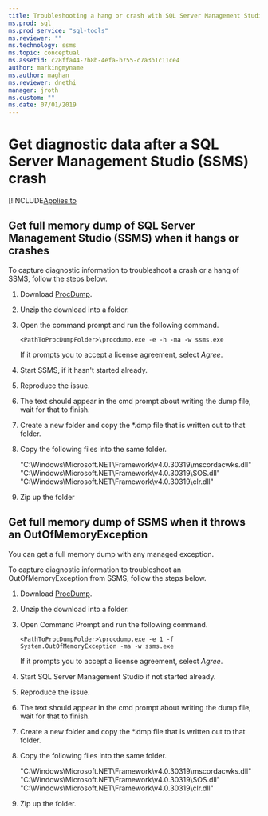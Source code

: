 ```yaml
---
title: Troubleshooting a hang or crash with SQL Server Management Studio (SSMS)
ms.prod: sql
ms.prod_service: "sql-tools"
ms.reviewer: ""
ms.technology: ssms
ms.topic: conceptual
ms.assetid: c28ffa44-7b8b-4efa-b755-c7a3b1c11ce4
author: markingmyname
ms.author: maghan
ms.reviewer: dnethi
manager: jroth
ms.custom: ""
ms.date: 07/01/2019
---
```

# Get diagnostic data after a SQL Server Management Studio (SSMS) crash

[!INCLUDE[Applies to](../../includes/appliesto-ss-asdb-asdw-xxx-md.md)

## Get full memory dump of SQL Server Management Studio (SSMS) when it hangs or crashes

To capture diagnostic information to troubleshoot a crash or a hang of SSMS, follow the steps below.

1. Download [ProcDump](https://technet.microsoft.com/sysinternals/dd996900.aspx).

2. Unzip the download into a folder.

3. Open the command prompt and run the following command.

    ```command prompt
    <PathToProcDumpFolder>\procdump.exe -e -h -ma -w ssms.exe
    ```

    If it prompts you to accept a license agreement, select *Agree*.

4. Start SSMS, if it hasn't started already.

5. Reproduce the issue.

6. The text should appear in the cmd prompt about writing the dump file, wait for that to finish.

7. Create a new folder and copy the *.dmp file that is written out to that folder.

8. Copy the following files into the same folder.

    "C:\Windows\Microsoft.NET\Framework\v4.0.30319\mscordacwks.dll"
    "C:\Windows\Microsoft.NET\Framework\v4.0.30319\SOS.dll"
    "C:\Windows\Microsoft.NET\Framework\v4.0.30319\clr.dll"

9. Zip up the folder

## Get full memory dump of SSMS when it throws an OutOfMemoryException

You can get a full memory dump with any managed exception.

To capture diagnostic information to troubleshoot an OutOfMemoryException from SSMS, follow the steps below.

1. Download [ProcDump](https://technet.microsoft.com/sysinternals/dd996900.aspx).

2. Unzip the download into a folder.

3. Open Command Prompt and run the following command.

    ```command prompt
    <PathToProcDumpFolder>\procdump.exe -e 1 -f System.OutOfMemoryException -ma -w ssms.exe
    ```

    If it prompts you to accept a license agreement, select *Agree*.

4. Start SQL Server Management Studio if not started already.

5. Reproduce the issue.

6. The text should appear in the cmd prompt about writing the dump file, wait for that to finish.

7. Create a new folder and copy the *.dmp file that is written out to that folder.

8. Copy the following files into the same folder.

    "C:\Windows\Microsoft.NET\Framework\v4.0.30319\mscordacwks.dll"
    "C:\Windows\Microsoft.NET\Framework\v4.0.30319\SOS.dll"
    "C:\Windows\Microsoft.NET\Framework\v4.0.30319\clr.dll"

9. Zip up the folder.